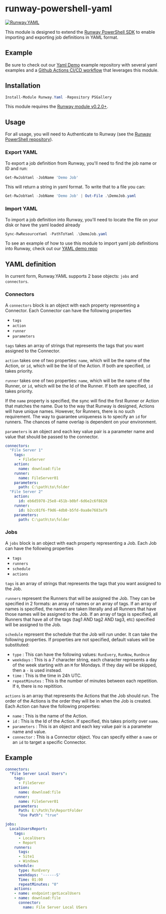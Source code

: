 # runway-powershell-yaml
[![Runway.YAML](https://img.shields.io/powershellgallery/v/Runway.YAML.svg?style=flat-square&label=Runway.YAML "Runway.YAML")](https://www.powershellgallery.com/packages/Runway.YAML/)

This module is designed to extend the [Runway PowerShell SDK](https://github.com/runway-software/runway-powershell) to enable importing and exporting job definitions in YAML format.

## Example

Be sure to check out our [Yaml Demo](https://github.com/runway-software/yaml-demo) example repository with several yaml examples and a [Github Actions CI/CD workflow](https://github.com/Runway-Software/yaml-demo/blob/main/.github/workflows/cicd.yaml) that leverages this module.

## Installation

```powershell
Install-Module Runway.Yaml -Repository PSGallery
```

This module requires the [Runway module v0.2.0+](https://github.com/runway-software/runway-powershell).

## Usage

For all usage, you will need to Authenticate to Runway (see the [Runway PowerShell repository](https://github.com/runway-software/runway-powershell)).

### Export YAML

To export a job definition from Runway, you'll need to find the job name or ID and run:

```powershell
Get-RwJobYaml -JobName 'Demo Job'
```

This will return a string in yaml format. To write that to a file you can:

```powershell
Get-RwJobYaml -JobName 'Demo Job' | Out-File .\DemoJob.yaml
```

### Import YAML

To import a job definition into Runway, you'll need to locate the file on your disk or have the yaml loaded already

```powershell
Sync-RwResourceYaml -PathToYaml .\DemoJob.yaml
```

To see an example of how to use this module to import yaml job definitions into Runway, check out our [YAML demo repo](https://github.com/runway-software/yaml-demo)

## YAML definition

In current form, Runway.YAML supports 2 base objects: `jobs` and `connectors`.

### Connectors

A `connectors` block is an object with each property representing a Connector. Each Connector can have the following properties

- `tags`
- `action`
- `runner`
- `parameters`

`tags` takes an array of strings that represents the tags that you want assigned to the Connector.

`action` takes one of two properties: `name`, which will be the name of the Action, or `id`, which will be the Id of the Action. If both are specified, `id` takes priority.

`runner` takes one of two properties: `name`, which will be the name of the Runner, or `id`, which will be the Id of the Runner. If both are specified, `id` takes priority.

If the `name` property is specified, the sync will find the first Runner or Action that matches the name. Due to the way that Runway is designed, Actions will have unique names. However, for Runners, there is no such requirement. The way to guarantee uniqueness is to specify an `id` for runners. The chances of name overlap is dependent on your environment.

`parameters` is an object and each key value pair is a parameter name and value that should be passed to the connector.

```yaml
connectors:
  "File Server 1"
    tags:
      - FileServer
    action:
      name: download:file
    runner:
      name: FileServer01
    parameters:
      path: C:\path\to\folder
  "File Server 2"
    action:
      id: eb6d5978-25e8-451b-b0bf-6d6e2c6f8820
    runner:
      id: b2cc01f6-f9d6-4db0-b5fd-0aa8e7683af9
    parameters:
      path: C:\path\to\folder
```

### Jobs

A `jobs` block is an object with each property representing a Job. Each Job can have the following properties

- `tags`
- `runners`
- `schedule`
- `actions`

`tags` is an array of strings that represents the tags that you want assigned to the Job.

`runners` represent the Runners that will be assigned the Job. They can be specified in 2 formats: an array of names or an array of tags. If an array of names is specified, the names are taken literally and all Runners that have those names will be assigned to the Job. If an array of tags is specified, all Runners that have all of the tags (tag1 AND tag2 AND tag3, etc) specified will be assigned to the Job.

`schedule` represent the schedule that the Job will run under. It can take the following properties. If properties are not specified, default values will be substituted:

- `type` : This can have the following values: `RunEvery`, `RunNow`, `RunOnce`
- `weekdays` : This is a 7 character string, each character represents a day of the week starting with an `M` for Mondays. If they day will be skipped, then a `-` is used instead.
- `time` : This is the time in 24h UTC.
- `repeatMinutes` : This is the number of minutes between each repetition. If `0`, there is no repitition.

`actions` is an array that represents the Actions that the Job should run. The order of the Actions is the order they will be in when the Job is created. Each Action can have the following properties:

- `name` : This is the name of the Action.
- `id` : This is the Id of the Action. If specified, this takes priority over `name`.
- `parameters` : This is an object and each key value pair is a parameter name and value.
- `connector` : This is a Connector object. You can specify either a `name` or an `id` to target a specific Connector.

## Example

```yaml
connectors:
  "File Server Local Users":
    tags:
      - FileServer
    action:
      name: download:file
    runner:
      name: FileServer01
    parameters:
      Path: E:\Path\To\ReportFolder
      "Use Path": "true"

jobs:
  LocalUsersReport:
    tags:
      - LocalUsers
      - Report
    runners:
      tags:
      - Site1
      - Windows
    schedule:
      type: RunEvery
      weekdays: '------S'
      Time: 01:00
      repeatMinutes: "0"
    actions:
    - name: endpoint:getLocalUsers
    - name: download:file
      connector:
        name: File Server Local USers
```